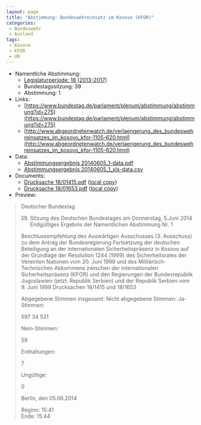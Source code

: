 ```yaml
---
layout: page
title: "Abstimmung: Bundeswehreinsatz im Kosovo (KFOR)"
categories:
 - Bundeswehr
 - Ausland
tags:
 - Kosovo
 - KFOR
 - UN
---
```


* Namentliche Abstimmung:
    * [Legislaturperiode: 18 (2013-2017)](https://de.wikipedia.org/wiki/18._Deutscher_Bundestag)
    * Bundestagssitzung: 39
    * Abstimmung: 1
* Links: 
    * [https://www.bundestag.de/parlament/plenum/abstimmung/abstimmung?id=275](https://www.bundestag.de/parlament/plenum/abstimmung/abstimmung?id=275)
    * [http://www.abgeordnetenwatch.de/verlaengerung_des_bundeswehreinsatzes_im_kosovo_kfor-1105-620.html](http://www.abgeordnetenwatch.de/verlaengerung_des_bundeswehreinsatzes_im_kosovo_kfor-1105-620.html)
* Data: 
    * [Abstimmungsergebnis 20140605_1-data.pdf](/res/abstimmungsliste/20140605_1-data.pdf)
    * [Abstimmungsergebnis 20140605_1_xls-data.csv](/res/abstimmungsliste/analyses/20140605_1_xls-data.csv)
* Documents: 
    * [Drucksache 18/01415.pdf](http://dip21.bundestag.de/dip21/btd/18/014/1801415.pdf) ([local copy](/res/abstimmungsdaten/018-039-01/1801415.pdf))
    * [Drucksache 18/01653.pdf](http://dip21.bundestag.de/dip21/btd/18/016/1801653.pdf) ([local copy](/res/abstimmungsdaten/018-039-01/1801653.pdf))
* Preview: 
> Deutscher Bundestag
> 
> 39. Sitzung des Deutschen Bundestages
> am Donnerstag, 5.Juni 2014
> Endgültiges Ergebnis der Namentlichen Abstimmung Nr. 1
> 
> Beschlussempfehlung des Auswärtigen Ausschusses (3. Ausschuss) zu dem Antrag der
> Bundesregierung
> Fortsetzung der deutschen Beteiligung an der internationalen Sicherheitspräsenz in Kosovo
> auf der Grundlage der Resolution 1244 (1999) des Sicherheitsrates der Vereinten Nationen
> vom 20. Juni 1999 und des Militärisch-Technischen Abkommens zwischen der
> internationalen Sicherheitspräsenz (KFOR) und den Regierungen der Bundesrepublik
> Jugoslawien (jetzt: Republik Serbien) und der Republik Serbien vom 9. Juni 1999
> Drucksachen 18/1415 und 18/1653
> 
> Abgegebene Stimmen insgesamt:
> Nicht abgegebene Stimmen:
> Ja-Stimmen:
> 
> 597
> 34
> 531
> 
> Nein-Stimmen:
> 
> 59
> 
> Enthaltungen:
> 
> 7
> 
> Ungültige:
> 
> 0
> 
> Berlin, den 05.06.2014
> 
> Beginn: 15:41  
> Ende: 15:44
